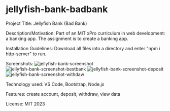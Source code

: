 # jellyfish-bank-badbank 
Project Title: Jellyfish Bank (Bad Bank)

Description/Motivation: Part of an MIT xPro curriculum in web development: a banking app. The assignment is to create a banking app.

Installation Guidelines: Download all files into a directory and enter "npm i http-server" to run.

Screenshots: 
![jellyfish-bank-screenshot](https://github.com/jasperdrinnon/jellyfish-bank-badbank/assets/109889213/08168df1-3d46-45e2-9de9-c1e0056fadfc)
![jellyfish-bank-screenshot-bestbank](https://github.com/jasperdrinnon/jellyfish-bank-badbank/assets/109889213/04b6430b-f7a1-4d93-9819-e1e813a1ab74)
![jellyfish-bank-screenshot-deposit](https://github.com/jasperdrinnon/jellyfish-bank-badbank/assets/109889213/30115a47-b579-4f2b-86b2-ca5466595dd2)
![jellyfish-bank-screenshot-withdaw](https://github.com/jasperdrinnon/jellyfish-bank-badbank/assets/109889213/eb8ac4b3-58f4-43ff-b3b5-ef7b048f3670)

Technology used: VS Code, Bootstrap, Node.js


Features: create account, deposit, withdraw, view data

License: MIT 2023
